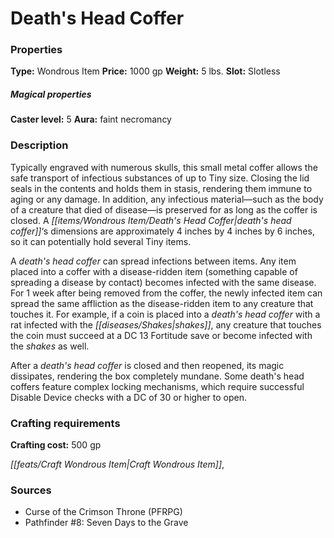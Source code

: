 ﻿---
Title: "Death's Head Coffer"
Type: "Wondrous Item"
Price: "1000 gp"
Weight: "5 lbs."
Slot: "Slotless"
Caster level: "5"
Aura: "faint necromancy"
Description: |
  "Typically engraved with numerous skulls, this small metal coffer allows the safe transport of infectious substances of up to Tiny size. Closing the lid seals in the contents and holds them in stasis, rendering them immune to aging or any damage. In addition, any infectious material—such as the body of a creature that died of disease—is preserved for as long as the coffer is closed. A _death's head coffer‘s_ dimensions are approximately 4 inches by 4 inches by 6 inches, so it can potentially hold several Tiny items.
  A _death's head coffer_ can spread infections between items. Any item placed into a coffer with a disease-ridden item (something capable of spreading a disease by contact) becomes infected with the same disease. For 1 week after being removed from the coffer, the newly infected item can spread the same affliction as the disease-ridden item to any creature that touches it. For example, if a coin is placed into a _death's head coffer_ with a rat infected with the shakes, any creature that touches the coin must succeed at a DC 13 Fortitude save or become infected with the shakes as well.
  After a _death's head coffer_ is closed and then reopened, its magic dissipates, rendering the box completely mundane. Some _death's head coffers_ feature complex locking mechanisms, which require successful Disable Device checks with a DC of 30 or higher to open."
Crafting cost: "500 gp"
Sources: "['Curse of the Crimson Throne (PFRPG)', 'Pathfinder #8: Seven Days to the Grave']"
---

# Death's Head Coffer

### Properties

**Type:** Wondrous Item **Price:** 1000 gp **Weight:** 5 lbs. **Slot:** Slotless

##### Magical properties

**Caster level:** 5 **Aura:** faint necromancy

### Description

Typically engraved with numerous skulls, this small metal coffer allows the safe transport of infectious substances of up to Tiny size. Closing the lid seals in the contents and holds them in stasis, rendering them immune to aging or any damage. In addition, any infectious material—such as the body of a creature that died of disease—is preserved for as long as the coffer is closed. A _[[items/Wondrous Item/Death's Head Coffer|death's head coffer]]_‘s dimensions are approximately 4 inches by 4 inches by 6 inches, so it can potentially hold several Tiny items.

A _death's head coffer_ can spread infections between items. Any item placed into a coffer with a disease-ridden item (something capable of spreading a disease by contact) becomes infected with the same disease. For 1 week after being removed from the coffer, the newly infected item can spread the same affliction as the disease-ridden item to any creature that touches it. For example, if a coin is placed into a _death's head coffer_ with a rat infected with the _[[diseases/Shakes|shakes]]_, any creature that touches the coin must succeed at a DC 13 Fortitude save or become infected with the _shakes_ as well.

After a _death's head coffer_ is closed and then reopened, its magic dissipates, rendering the box completely mundane. Some death's head coffers feature complex locking mechanisms, which require successful Disable Device checks with a DC of 30 or higher to open.

### Crafting requirements

**Crafting cost:** 500 gp

_[[feats/Craft Wondrous Item|Craft Wondrous Item]]_,

### Sources

* Curse of the Crimson Throne (PFRPG)
* Pathfinder #8: Seven Days to the Grave